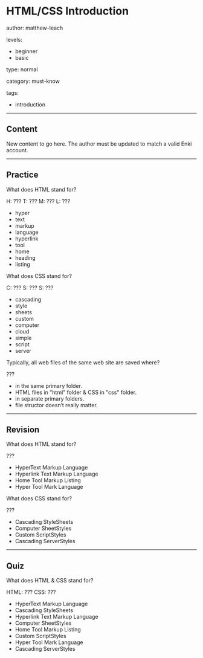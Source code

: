 # HTML/CSS Introduction
author: matthew-leach

levels:
  - beginner
  - basic

type: normal

category: must-know

tags:
  - introduction

---
## Content

New content to go here. The author must be updated to match a valid Enki account.

---
## Practice

What does HTML stand for?

H: ???
T: ???
M: ???
L: ???

* hyper
* text
* markup
* language
* hyperlink
* tool
* home
* heading
* listing


What does CSS stand for?

C: ??? 
S: ??? 
S: ???

* cascading 
* style
* sheets
* custom
* computer
* cloud
* simple
* script
* server


Typically, all web files of the same web site are saved where? 

???

* in the same primary folder.
* HTML files in "html" folder & CSS in "css" folder.
* in separate primary folders.
* file structor doesn’t really matter.


---
## Revision

What does HTML stand for?

???

* HyperText Markup Language
* Hyperlink Text Markup Language
* Home Tool Markup Listing
* Hyper Tool Mark Language

What does CSS stand for?

???

* Cascading StyleSheets
* Computer SheetStyles
* Custom ScriptStyles
* Cascading ServerStyles

---
## Quiz 

What does HTML & CSS stand for?

HTML: ???
CSS: ???

* HyperText Markup Language
* Cascading StyleSheets
* Hyperlink Text Markup Language
* Computer SheetStyles
* Home Tool Markup Listing
* Custom ScriptStyles
* Hyper Tool Mark Language
* Cascading ServerStyles


